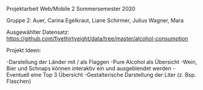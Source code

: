 Projektarbeit Web/Mobile 2
Sommersemester 2020

Gruppe 2:
Auer, Carina
Egelkraut, Liane
Schirmer, Julius
Wagner, Mara

Ausgewählter Datensatz: https://github.com/fivethirtyeight/data/tree/master/alcohol-consumption

Projekt Ideen: 

-Darstellung der Länder mit / als Flaggen
-Pure Alcohol als Übersicht
-Wein, Bier und Schnaps können interaktiv ein und ausgeblendet werden
-Eventuell eine Top 3 Übersicht
-Gestalterische Darstellung der Liter (z. Bsp. Flaschen)